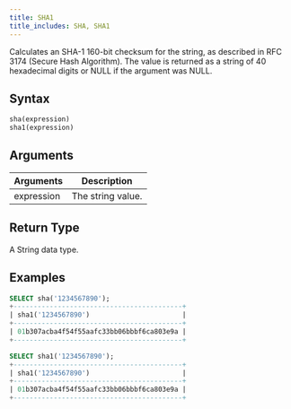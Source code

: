 ```yaml
---
title: SHA1
title_includes: SHA, SHA1
---
```


Calculates an SHA-1 160-bit checksum for the string, as described in RFC 3174 (Secure Hash Algorithm).
The value is returned as a string of 40 hexadecimal digits or NULL if the argument was NULL.

## Syntax

```sql
sha(expression)
sha1(expression)
```

## Arguments

| Arguments   | Description |
| ----------- | ----------- |
| expression  | The string value. |

## Return Type

A String data type.

## Examples

```sql
SELECT sha('1234567890');
+------------------------------------------+
| sha1('1234567890')                       |
+------------------------------------------+
| 01b307acba4f54f55aafc33bb06bbbf6ca803e9a |
+------------------------------------------+

SELECT sha1('1234567890');
+------------------------------------------+
| sha1('1234567890')                       |
+------------------------------------------+
| 01b307acba4f54f55aafc33bb06bbbf6ca803e9a |
+------------------------------------------+
```
